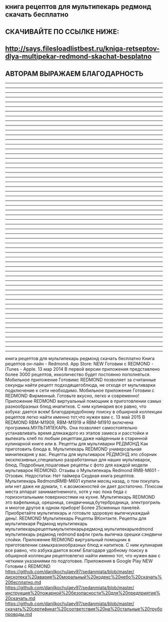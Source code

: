 книга рецептов для мультипекарь редмонд скачать бесплатно
--------------------------------------------------
СКАЧИВАЙТЕ ПО ССЫЛКЕ НИЖЕ:
--------------------------------------------------
http://says.filesloadlistbest.ru/kniga-retseptov-dlya-multipekar-redmond-skachat-besplatno
--------------------------------------------------
АВТОРАМ ВЫРАЖАЕМ БЛАГОДАРНОСТЬ
--------------------------------------------------
--------------------------------------------------
--------------------------------------------------
--------------------------------------------------
--------------------------------------------------
--------------------------------------------------
--------------------------------------------------
--------------------------------------------------
--------------------------------------------------
--------------------------------------------------
--------------------------------------------------
--------------------------------------------------
--------------------------------------------------
--------------------------------------------------
--------------------------------------------------
--------------------------------------------------
--------------------------------------------------
--------------------------------------------------
--------------------------------------------------
--------------------------------------------------
--------------------------------------------------
--------------------------------------------------
--------------------------------------------------
--------------------------------------------------
--------------------------------------------------
--------------------------------------------------
--------------------------------------------------
--------------------------------------------------
--------------------------------------------------
--------------------------------------------------
--------------------------------------------------
--------------------------------------------------
--------------------------------------------------
--------------------------------------------------
--------------------------------------------------
--------------------------------------------------
--------------------------------------------------
--------------------------------------------------
--------------------------------------------------
--------------------------------------------------
--------------------------------------------------
--------------------------------------------------
--------------------------------------------------
--------------------------------------------------
--------------------------------------------------
--------------------------------------------------
--------------------------------------------------
--------------------------------------------------
--------------------------------------------------
--------------------------------------------------
--------------------------------------------------
--------------------------------------------------
--------------------------------------------------
--------------------------------------------------
--------------------------------------------------
--------------------------------------------------
--------------------------------------------------
--------------------------------------------------
--------------------------------------------------
книга рецептов для мультипекарь редмонд скачать бесплатно Книга рецептов он-лайн - Redmond. App Store: NEW Готовим с REDMOND - iTunes - Apple. 13 мар 2014  В первой версии приложения представлено более 3000 рецептов, ихколичество будет постоянно пополняться. Мобильное приложение Готовимс REDMOND позволяет за считанные секунды найти рецепт подходящегоблюда, не отходя от мультиварки  подключение к сети необходимо. Мобильное приложение Готовим с REDMOND  Фирменный. Готовьте вкусно, легко и современно! Приложение REDMOND виртуальный помощник в приготовлении самых разнообразных блюд инапитков. С ним кулинария  все равно, что азбука: дается всем! Благодаряудобному поиску в обширной коллекции рецептов легко найти именно тот,что нужен вам  c. 13 май 2015  В REDMOND RBM-M1909, RBM-M1919 и RBM-M1910 включена программа.МУЛЬТИПЕКАРЬ. Она позволяет самостоятельно устанавливать время длякаждого из этапов замеса и расстойки и выпекать хлеб по любым рецептам,даже найденным в старинной кулинарной книге или в. Рецепты для мультиварки РЕДМОНД  Как приготовить блюда в. Мультипекарь REDMOND  универсальная минипекарня у вас. Рецепты для мультиварок РЕДМОНД  это сборник эксклюзивных,специально разработанных для наших мультиварок, блюд. Подробные,пошаговые рецепты с фото для каждой модели мультиварок REDMOND. Отзывы о Мультипекарь Redmond RMB-M601 - Отзовик. Недостатки: Нет таймера Скудная книга рецептов. Мультипекарь RedmondRMB-M601 купили месяц назад, о том покупать или нет даже не думали, т. к.возможностей он дает достаточно. Плюсом места аппарат занимаетнемного, хотя у нас пока беда с горизонтальными поверхностями на кухне.
Мультипекарь REDMOND  это вафельница, орешница, сендвичница,бутербродница, электрогриль и многое другое в одном приборе! Более 25сменных панелей. Приобретайте мультипекарь и готовьте здоровую выпечкукаждый день!. REDMOND Мультипекарь Рецепты  ВКонтакте. Рецепты для мультипекаря Редмонд мультипекарь мультипекарьрецептымультипекарьредмонд мультипекарьredmond мультипекарь редмонд redmond вафли гриль выпечка орешки сэндвичи слойки. Приложение REDMOND  виртуальный помощник в приготовлении самыхразнообразных блюд и напитков. С ним кулинария  все равно, что азбука:дается всем! Благодаря удобному поиску в обширной коллекции рецептовлегко найти именно тот, что нужен вам  c четкими указаниями по подготовке. Приложения в Google Play  NEW Готовим с REDMOND
https://github.com/danilkochulaev97/sedanmiata/blob/master/дискотека%20авария%20моральный%20кодекс%20небо%20скачать%20бесплатно.md
https://github.com/danilkochulaev97/sedanmiata/blob/master/инструкция%20пожарной%20безопасности%20для%20предприятия%20скачать.md
https://github.com/danilkochulaev97/sedanmiata/blob/master/скачать%20сертификат%20соответствия%20на%20стальные%20трубопроводы.md